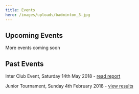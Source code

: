 ```yaml
---
title: Events
hero: /images/uploads/badminton_3.jpg
---
```

## Upcoming Events

More events coming soon

## Past Events

Inter Club Event, Saturday 14th May 2018 - [read report](/news/club-event-report-2018/)

Junior Tournament, Sunday 4th February 2018 - [view results](http://www.nfrba.co.uk/Jnr/tourn/Results_Feb18_complete.pdf)

